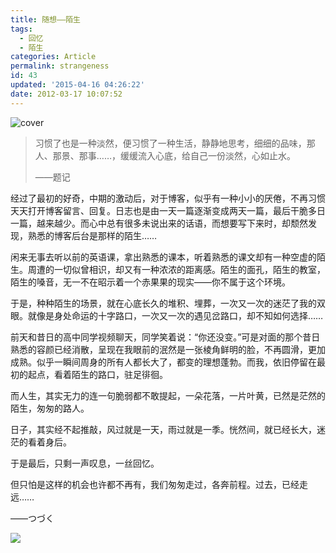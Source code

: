 ```yaml
---
title: 随想——陌生
tags:
  - 回忆
  - 陌生
categories: Article
permalink: strangeness
id: 43
updated: '2015-04-16 04:26:22'
date: 2012-03-17 10:07:52
---
```


![cover](https://cat.yufan.me/cats/015640Lw8.jpg)

>习惯了也是一种淡然，便习惯了一种生活，静静地思考，细细的品味，那人、那景、那事……，缓缓流入心底，给自己一份淡然，心如止水。
>
>——题记

经过了最初的好奇，中期的激动后，对于博客，似乎有一种小小的厌倦，不再习惯天天打开博客留言、回复。日志也是由一天一篇逐渐变成两天一篇，最后干脆多日一篇，越来越少。而心中总有很多未说出来的话语，而想要写下来时，却颓然发现，熟悉的博客后台是那样的陌生……

<!--more-->

闲来无事去听以前的英语课，拿出熟悉的课本，听着熟悉的课文却有一种空虚的陌生。周遭的一切似曾相识，却又有一种浓浓的距离感。陌生的面孔，陌生的教室，陌生的嗓音，无一不在昭示着一个赤果果的现实——你不属于这个环境。

于是，种种陌生的场景，就在心底长久的堆积、埋葬，一次又一次的迷茫了我的双眼。就像是身处命运的十字路口，一次又一次的遇见岔路口，却不知如何选择……

前天和昔日的高中同学视频聊天，同学笑着说：“你还没变。”可是对面的那个昔日熟悉的容颜已经消散，呈现在我眼前的泯然是一张棱角鲜明的脸，不再圆滑，更加成熟。似乎一瞬间周身的所有人都长大了，都变的理想蓬勃。而我，依旧停留在最初的起点，看着陌生的路口，驻足徘徊。

而人生，其实无力的连一句脆弱都不敢提起，一朵花落，一片叶黄，已然是茫然的陌生，匆匆的路人。

日子，其实经不起推敲，风过就是一天，雨过就是一季。恍然间，就已经长大，迷茫的看着身后。

于是最后，只剩一声叹息，一丝回忆。

但只怕是这样的机会也许都不再有，我们匆匆走过，各奔前程。过去，已经走远……

——つづく 

![](https://cat.yufan.me/cats/015647BWs.jpg)
